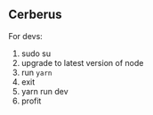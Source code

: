 ## Cerberus

For devs:

1. sudo su
2. upgrade to latest version of node
3. run `yarn`
4. exit
5. yarn run dev
6. profit
